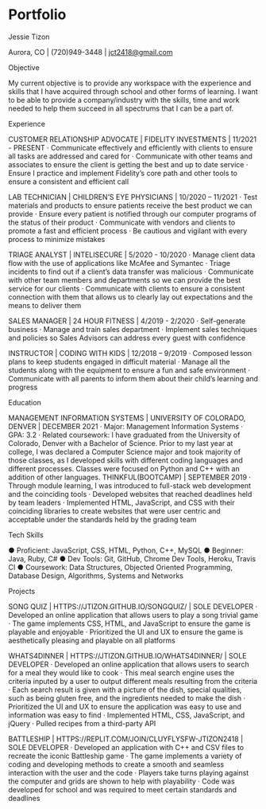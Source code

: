 # Portfolio

Jessie Tizon

Aurora, CO | (720)949-3448 | jct2418@gmail.com

Objective

My current objective is to provide any workspace with the experience and skills that I have acquired through school and other forms of learning. I want to be able to provide a company/industry with the skills, time and work needed to help them succeed in all spectrums that I can be a part of.

Experience

CUSTOMER RELATIONSHIP ADVOCATE | FIDELITY INVESTMENTS | 11/2021 - PRESENT
·	Communicate effectively and efficiently with clients to ensure all tasks are addressed and cared for
·	Communicate with other teams and associates to ensure the client is getting the best and up to date service
·	Ensure I practice and implement Fidelity’s core path and other tools to ensure a consistent and efficient call

LAB TECHNICIAN | CHILDREN’S EYE PHYSICIANS | 10/2020 – 11/2021
·	Test materials and products to ensure patients receive the best product we can provide
·	Ensure every patient is notified through our computer programs of the status of their product
·	Communicate with vendors and clients to promote a fast and efficient process
·	Be cautious and vigilant with every process to minimize mistakes 

TRIAGE ANALYST | INTELISECURE | 5/2020 - 10/2020
·	Manage client data flow with the use of applications like McAfee and Symantec
·	Triage incidents to find out if a client’s data transfer was malicious
·	Communicate with other team members and departments so we can provide the best service for our clients
·	Communicate with clients to ensure a consistent connection with them that allows us to clearly lay out expectations and the means to deliver them

SALES MANAGER | 24 HOUR FITNESS | 4/2019 - 2/2020
·	Self-generate business
·	Manage and train sales department
·	Implement sales techniques and policies so Sales Advisors can address every guest with confidence

INSTRUCTOR | CODING WITH KIDS | 12/2018 – 9/2019
·	Composed lesson plans to keep students engaged in difficult material
·	Manage all the students along with the equipment to ensure a fun and safe environment
·	Communicate with all parents to inform them about their child’s learning and progress

Education

MANAGEMENT INFORMATION SYSTEMS | UNIVERSITY OF COLORADO, DENVER | DECEMBER 2021
·	Major: Management Information Systems
·	GPA: 3.2
·	Related coursework: I have graduated from the University of Colorado, Denver with a Bachelor of Science. Prior to my last year at college, I was declared a Computer Science major and took majority of those classes, as I developed skills with different coding languages and different processes. Classes were focused on Python and C++ with an addition of other languages. 
THINKFUL(BOOTCAMP) | SEPTEMBER 2019
·	Through module learning, I was introduced to full-stack web development and the coinciding tools
·	Developed websites that reached deadlines held by team leaders
·	Implemented HTML, JavaScript, and CSS with their coinciding libraries to create websites that were user centric and acceptable under the standards held by the grading team 

Tech Skills

●	Proficient: JavaScript, CSS, HTML, Python, C++, MySQL
●	Beginner: Java, Ruby, C# 
●	Dev Tools: Git, GitHub, Chrome Dev Tools, Heroku, Travis CI
●	Coursework: Data Structures, Objected Oriented Programming, Database Design, Algorithms, Systems and Networks

Projects

SONG QUIZ | HTTPS://JTIZON.GITHUB.IO/SONGQUIZ/ | SOLE DEVELOPER
·	Developed an online application that allows users to play a song trivial game
·	The game implements CSS, HTML, and JavaScript to ensure the game is playable and enjoyable
·	Prioritized the UI and UX to ensure the game is aesthetically pleasing and playable on all platforms

WHATS4DINNER | HTTPS://JTIZON.GITHUB.IO/WHATS4DINNER/ | SOLE DEVELOPER
·	Developed an online application that allows users to search for a meal they would like to cook
·	This meal search engine uses the criteria inputed by a user to output different meals resulting from the criteria
·	Each search result is given with a picture of the dish, special qualities, such as being gluten free, and the ingredients needed to make the dish
·	Prioritized the UI and UX to ensure the application was easy to use and information was easy to find
·	Implemented HTML, CSS, JavaScript, and jQuery
·	Pulled recipes from a third-party API

BATTLESHIP | HTTPS://REPLIT.COM/JOIN/CLUYFLYSFW-JTIZON2418 | SOLE DEVELOPER
·	Developed an application with C++ and CSV files to recreate the iconic Battleship game
·	The game implements a variety of coding and developing methods to create a smooth and seamless interaction with the user and the code
·	Players take turns playing against the computer and grids are shown to help with playability
·	Code was developed for school and was required to meet certain standards and deadlines
